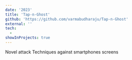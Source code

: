 ```yaml
---
date: '2023'
title: 'Tap-n-Ghost'
github: 'https://github.com/varmabudharaju/Tap-n-Ghost'
external: ''
tech:
  - 
showInProjects: true
---
```


Novel attack Techniques against smartphones screens
